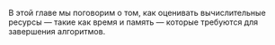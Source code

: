 В этой главе мы поговорим о том, как оценивать вычислительные ресурсы — такие как время и память — которые требуются для завершения алгоритмов.